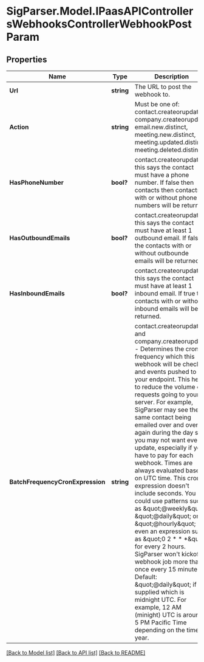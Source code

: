 # SigParser.Model.IPaasAPIControllersWebhooksControllerWebhookPostParam
## Properties

Name | Type | Description | Notes
------------ | ------------- | ------------- | -------------
**Url** | **string** | The URL to post the webhook to. | [optional] 
**Action** | **string** | Must be one of: contact.createorupdate, company.createorupdate, email.new.distinct, meeting.new.distinct, meeting.updated.distinct, meeting.deleted.distinct | [optional] 
**HasPhoneNumber** | **bool?** | contact.createorupdate - this says the contact must have a phone number. If false then contacts then contacts with or without phone numbers will be returned. | [optional] 
**HasOutboundEmails** | **bool?** | contact.createorupdate - this says the contact must have at least 1 outbound email. If false the contacts with or without outbounde emails will be returned. | [optional] 
**HasInboundEmails** | **bool?** | contact.createorupdate - this says the contact must have at least 1 inbound email. If true the contacts with or without inbound emails will be returned. | [optional] 
**BatchFrequencyCronExpression** | **string** | contact.createorupdate and company.createorupdate - Determines the cron frequency which this webhook will be checked and events pushed to your endpoint.  This helps to reduce the volume of requests going to your server. For example, SigParser may see the same contact being emailed over and over again during the  day so you may not want every update, especially if you have to pay for each webhook.     Times are always evaluated based on UTC time.    This cron expression doesn&#39;t include seconds. You could use patterns such as \&quot;@weekly\&quot;, \&quot;@daily\&quot; or \&quot;@hourly\&quot; or even an expression such as \&quot;0 2 * * *\&quot; for every 2 hours.    SigParser won&#39;t kickoff a webhook job more than once every 15 minutes.     Default: \&quot;@daily\&quot; if not supplied which is midnight UTC. For example, 12 AM (minight) UTC is around 5 PM Pacific Time depending on the time of year. | [optional] 

[[Back to Model list]](../README.md#documentation-for-models) [[Back to API list]](../README.md#documentation-for-api-endpoints) [[Back to README]](../README.md)

